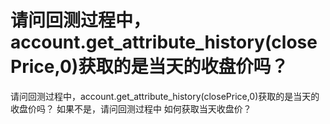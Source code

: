 # 请问回测过程中，account.get_attribute_history(closePrice,0)获取的是当天的收盘价吗？

请问回测过程中，account.get_attribute_history(closePrice,0)获取的是当天的收盘价吗？
 如果不是，请问回测过程中 如何获取当天收盘价？